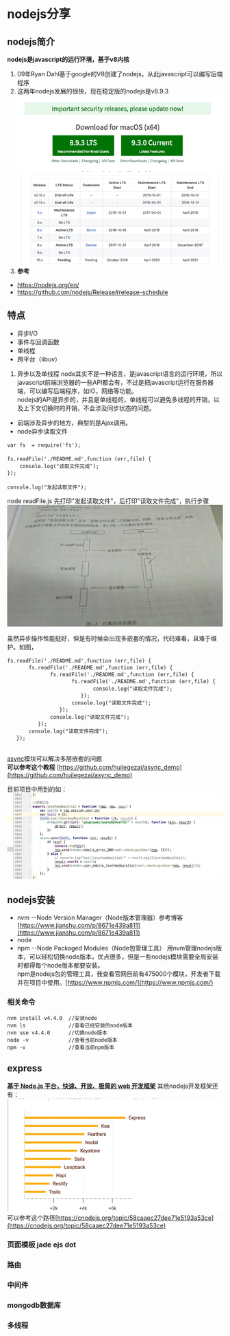 # nodejs分享
 ## nodejs简介
 **nodejs是javascript的运行环境，基于v8内核**
 1. 09年Ryan Dahl基于google的V8创建了nodejs，从此javascript可以编写后端程序
 2. 这两年nodejs发展的很快，现在稳定版的nodejs是v8.9.3
  ![image](https://github.com/huilegezai/node_share/blob/master/images/WechatIMG44.jpeg)
  ![image](https://github.com/huilegezai/node_share/blob/master/images/WechatIMG45.jpeg)
 3. **参考**
 - https://nodejs.org/en/
 - https://github.com/nodejs/Release#release-schedule
 
 ## 特点
 - 异步I/O
 - 事件与回调函数
 - 单线程
 - 跨平台（libuv）
 1. 异步以及单线程
  node其实不是一种语言，是javascript语言的运行环境，所以javascript前端浏览器的一些API都会有，不过是把javascript运行在服务器端，可以编写后端程序，如IO，网络等功能。  
  nodejs的API是异步的，并且是单线程的，单线程可以避免多线程的开销，以及上下文切换时的开销，不会涉及同步状态的问题。
  - 前端涉及异步的地方，典型的是Ajax调用。
  - node异步读取文件
   ```
   var fs  = require('fs');
   
   fs.readFile('./README.md',function (err,file) {
       console.log("读取文件完成");
   });
   
   console.log("发起读取文件");
   ```
   
node readFile.js 先打印"发起读取文件"，后打印"读取文件完成"，执行步骤
![image](https://github.com/huilegezai/node_share/blob/master/images/WechatIMG46.jpeg)
    
虽然异步操作性能挺好，但是有时候会出现多嵌套的情况，代码难看，且难于维护。如图，
 ```
 fs.readFile('./README.md',function (err,file) {
        fs.readFile('./README.md',function (err,file) {
               fs.readFile('./README.md',function (err,file) {
                      fs.readFile('./README.md',function (err,file) {
                             console.log("读取文件完成");
                         });
                      console.log("读取文件完成");
                  });
               console.log("读取文件完成");
           });
        console.log("读取文件完成");
    });
    
 ```
[async](https://github.com/caolan/async)模块可以解决多层嵌套的问题  
**可以参考这个教程**
[https://github.com/huilegezai/async_demo](https://github.com/huilegezai/async_demo)

目前项目中用到的如：
![image](https://github.com/huilegezai/node_share/blob/master/images/WechatIMG47.jpeg)  
       
## nodejs安装
 - nvm  --Node Version Manager（Node版本管理器）参考博客[https://www.jianshu.com/p/8671e439a811](https://www.jianshu.com/p/8671e439a811)
 - node
 - npm  --Node Packaged Modules（Node包管理工具）
 用nvm管理nodejs版本，可以轻松切换node版本，优点很多，但是一些nodejs模块需要全局安装时都得每个node版本都要安装。  
 npm是nodejs包的管理工具，我查看官网目前有475000个模块，开发者下载并在项目中使用。[https://www.npmjs.com/](https://www.npmjs.com/)
 ### 相关命令
  ```
  nvm install v4.4.0  //安装node 
  nvm ls              //查看已经安装的node版本
  nvm use v4.4.0      //切换node版本
  node -v             //查看当前node版本
  npm -v              //查看当前npm版本
  ```
  
  ## express
  **[基于 Node.js 平台，快速、开放、极简的 web 开发框架](http://www.expressjs.com.cn/)**
  其他nodejs开发框架还有：
  ![image](https://github.com/huilegezai/node_share/blob/master/images/WechatIMG48.jpeg)  
  可以参考这个路径[https://cnodejs.org/topic/58caaec27dee71e5193a53ce](https://cnodejs.org/topic/58caaec27dee71e5193a53ce)  
  
  
  ### 页面模板 jade ejs dot
  ### 路由
  ### 中间件
  ### mongodb数据库
  ### 多线程




